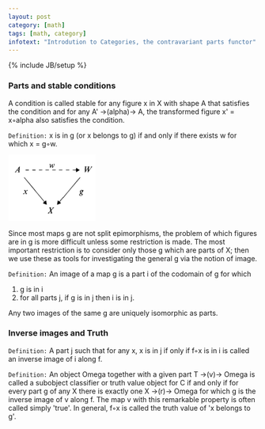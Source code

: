 ```yaml
---
layout: post
category: [math]
tags: [math, category]
infotext: "Introdution to Categories, the contravariant parts functor"
---
```

{% include JB/setup %}

### Parts and stable conditions

A condition is called stable for any figure x in X with shape A that satisfies 
the condition and for any A' ->(alpha)-> A, the transformed figure x' = x◦alpha 
also satisfies the condition.

`Definition:` x is in g (or x belongs to g) if and only if there exists w for which 
x = g◦w.

![belong to](/files/2015-07-06-notes-on-categories-s18/belongto.png)

Since most maps g are not split epimorphisms, the problem of which figures are in g is 
more difficult unless some restriction is made. The most important restriction is to consider 
only those g which are parts of X; then we use these as tools for investigating the general 
g via the notion of image.

`Definition:` An image of a map g is a part i of the codomain of g for which 

1.  g is in i
2.  for all parts j, if g is in j then i is in j.

Any two images of the same g are uniquely isomorphic as parts.

### Inverse images and Truth

`Definition:` A part j such that for any x, x is in j if only if f◦x is in i is called an inverse 
image of i along f.

`Definition:` An object Omega together with a given part T ->(v)-> Omega is called a subobject 
classifier or truth value object for C if and only if for every part g of any X there is exactly one 
X ->(r)-> Omega for which g is the inverse image of v along f. The map v with this 
remarkable property is often called simply 'true'. In general, f◦x is called the truth 
value of 'x belongs to g'.